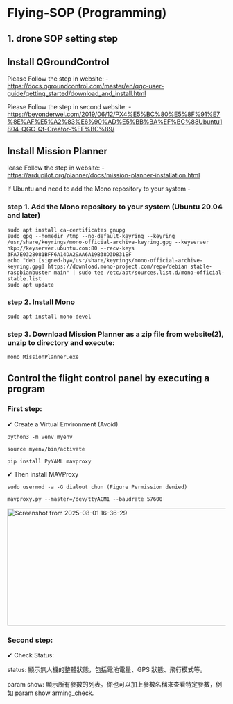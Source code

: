 # Flying-SOP (Programming)

## 1. drone SOP setting step

## Install QGroundControl

Please Follow the step in website: - https://docs.qgroundcontrol.com/master/en/qgc-user-guide/getting_started/download_and_install.html

Please Follow the step in second website: - https://beyonderwei.com/2019/06/12/PX4%E5%BC%80%E5%8F%91%E7%8E%AF%E5%A2%83%E6%90%AD%E5%BB%BA%EF%BC%88Ubuntu1804-QGC-Qt-Creator-%EF%BC%89/

## Install Mission Planner

lease Follow the step in website: - https://ardupilot.org/planner/docs/mission-planner-installation.html

If Ubuntu and need to add the Mono repository to your system - 

### step 1. Add the Mono repository to your system (Ubuntu 20.04 and later)

    sudo apt install ca-certificates gnupg
    sudo gpg --homedir /tmp --no-default-keyring --keyring /usr/share/keyrings/mono-official-archive-keyring.gpg --keyserver hkp://keyserver.ubuntu.com:80 --recv-keys 3FA7E0328081BFF6A14DA29AA6A19B38D3D831EF
    echo "deb [signed-by=/usr/share/keyrings/mono-official-archive-keyring.gpg] https://download.mono-project.com/repo/debian stable-raspbianbuster main" | sudo tee /etc/apt/sources.list.d/mono-official-stable.list
    sudo apt update

### step 2. Install Mono

    sudo apt install mono-devel

### step 3. Download Mission Planner as a zip file from website(2), unzip to directory and execute:

    mono MissionPlanner.exe

## Control the flight control panel by executing a program

### First step:

✔ Create a Virtual Environment (Avoid)

    python3 -m venv myenv

    source myenv/bin/activate

    pip install PyYAML mavproxy

✔ Then install MAVProxy 

    sudo usermod -a -G dialout chun (Figure Permission denied)

    mavproxy.py --master=/dev/ttyACM1 --baudrate 57600

<img width="1037" height="270" alt="Screenshot from 2025-08-01 16-36-29" src="https://github.com/user-attachments/assets/4b577e1b-c7ef-4d77-95de-1f6efa70dc91" />

### Second step:

✔ Check Status:

status: 顯示無人機的整體狀態，包括電池電量、GPS 狀態、飛行模式等。

param show: 顯示所有參數的列表。你也可以加上參數名稱來查看特定參數，例如 param show arming_check。



